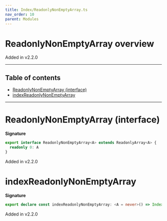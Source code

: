 ```yaml
---
title: Index/ReadonlyNonEmptyArray.ts
nav_order: 10
parent: Modules
---
```


# ReadonlyNonEmptyArray overview

Added in v2.2.0

---

<h2 class="text-delta">Table of contents</h2>

- [ReadonlyNonEmptyArray (interface)](#readonlynonemptyarray-interface)
- [indexReadonlyNonEmptyArray](#indexreadonlynonemptyarray)

---

# ReadonlyNonEmptyArray (interface)

**Signature**

```ts
export interface ReadonlyNonEmptyArray<A> extends ReadonlyArray<A> {
  readonly 0: A
}
```

Added in v2.2.0

# indexReadonlyNonEmptyArray

**Signature**

```ts
export declare const indexReadonlyNonEmptyArray: <A = never>() => Index<ReadonlyNonEmptyArray<A>, number, A>
```

Added in v2.2.0
